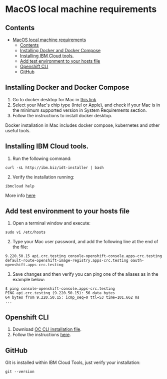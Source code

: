 # MacOS local machine requirements

## Contents
- [MacOS local machine requirements](#macos-local-machine-requirements)
  - [Contents](#contents)
  - [Installing Docker and Docker Compose](#installing-docker-and-docker-compose)
  - [Installing IBM Cloud tools.](#installing-ibm-cloud-tools)
  - [Add test environment to your hosts file](#add-test-environment-to-your-hosts-file)
  - [Openshift CLI](#openshift-cli)
  - [GitHub](#github)

## Installing Docker and Docker Compose

1. Go to docker desktop for Mac in [this link](https://docs.docker.com/docker-for-mac/install/)
2. Select your Mac's chip type (Intel or Apple), and check if your Mac is in the minimum supported version in System Requirements section.
3. Follow the instructions to install docker desktop.

Docker installation in Mac includes docker compose, kubernetes and other useful tools.

## Installing IBM Cloud tools.

1. Run the following command:
```
curl -sL http://ibm.biz/idt-installer | bash
```  

2. Verify the installation running:

```
ibmcloud help
```

More info [here](https://cloud.ibm.com/docs/cli?topic=cloud-cli-getting-started)

## Add test environment to your hosts file
1. Open a terminal window and execute:
```
sudo vi /etc/hosts
```

2. Type your Mac user password, and add the following line at the end of the file:
```
9.220.50.15 api.crc.testing console-openshift-console.apps-crc.testing default-route-openshift-image-registry.apps-crc.testing oauth-openshift.apps-crc.testing
```

3. Save changes and then verify you can ping one of the aliases as in the example below:
```
$ ping console-openshift-console.apps-crc.testing
PING api.crc.testing (9.220.50.15): 56 data bytes
64 bytes from 9.220.50.15: icmp_seq=0 ttl=53 time=101.662 ms
...
```

## Openshift CLI

1. Download [OC CLI installation file](https://mirror.openshift.com/pub/openshift-v4/clients/ocp/4.7.5/openshift-client-mac-4.7.5.tar.gz).
2. Follow the instructions [here](https://docs.openshift.com/container-platform/4.6/cli_reference/openshift_cli/getting-started-cli.html#cli-installing-cli-on-macos_cli-developer-commands).


## GitHub
Git is installed within IBM Cloud Tools, just verify your installation:

```.term1
git --version
```